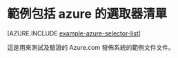 <properties pageTitle="文件範例--包括-azure-選取器的清單範例 Markdown 延伸模組" metaKeywords="" description="這是範例文件" services="" documentationCenter="" title="Documentation Example - example-include-azure-selector-list" solutions="" authors="" videoId="" scriptId="" />

# 範例包括 azure 的選取器清單

[AZURE.INCLUDE [example-azure-selector-list](../includes/example-azure-selector-list.md)]

這是用來測試及驗證的 Azure.com 發佈系統的範例文件文件。  


